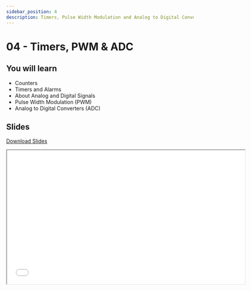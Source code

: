 ```yaml
---
sidebar_position: 4
description: Timers, Pulse Width Modulation and Analog to Digital Converters
---
```


# 04 - Timers, PWM & ADC

## You will learn

- Counters
- Timers and Alarms
- About Analog and Digital Signals
- Pulse Width Modulation (PWM)
- Analog to Digital Converters (ADC)

## Slides

[Download Slides](/slides/04/ma-04.pdf)

<iframe src="/slides/04" width="640" height="360"></iframe>

